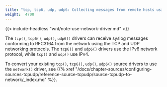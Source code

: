 ```yaml
---
title: "tcp, tcp6, udp, udp6: Collecting messages from remote hosts using the BSD syslog protocol— OBSOLETE"
weight:  4700
---
```

<!-- DISCLAIMER: This file is based on the syslog-ng Open Source Edition documentation https://github.com/balabit/syslog-ng-ose-guides/commit/2f4a52ee61d1ea9ad27cb4f3168b95408fddfdf2 and is used under the terms of The syslog-ng Open Source Edition Documentation License. The file has been modified by Axoflow. -->

{{< include-headless "wnt/note-use-network-driver.md" >}}

The `tcp()`, `tcp6()`, `udp()`, `udp6()` drivers can receive syslog messages conforming to RFC3164 from the network using the TCP and UDP networking protocols. The `tcp6()` and `udp6()` drivers use the IPv6 network protocol, while `tcp()` and `udp()` use IPv4.

To convert your existing `tcp()`, `tcp6()`, `udp()`, `udp6()` source drivers to use the `network()` driver, see {{% xref "/docs/chapter-sources/configuring-sources-tcpudp/reference-source-tcpudp/source-tcpudp-to-network/_index.md" %}}.
